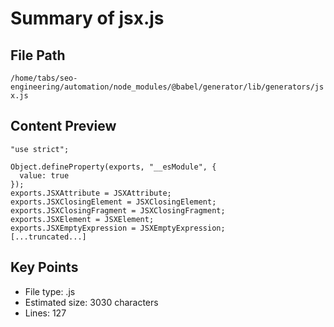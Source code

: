 # Summary of jsx.js
  
## File Path
`/home/tabs/seo-engineering/automation/node_modules/@babel/generator/lib/generators/jsx.js`

## Content Preview
```
"use strict";

Object.defineProperty(exports, "__esModule", {
  value: true
});
exports.JSXAttribute = JSXAttribute;
exports.JSXClosingElement = JSXClosingElement;
exports.JSXClosingFragment = JSXClosingFragment;
exports.JSXElement = JSXElement;
exports.JSXEmptyExpression = JSXEmptyExpression;
[...truncated...]
```

## Key Points
- File type: .js
- Estimated size: 3030 characters
- Lines: 127
